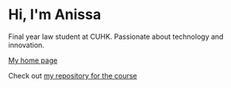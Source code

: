 # Hi, I'm Anissa
Final year law student at CUHK. Passionate about technology and innovation.

[My home page](https://an-yc.github.io/)

Check out [my repository for the course](https://an-yc.github.io/epin1020/)
